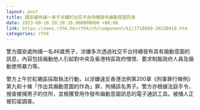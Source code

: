 ```yaml
---
layout: post
title: 國安處拘捕一男子涉嫌於社交平台持續發布煽動意圖訊息
date: 2023-09-18 20:28:16.000000000 +08:00
link: https://news.rthk.hk/rthk/ch/component/k2/1718899-20230918.htm
categories: rthk
---
```


警方國安處拘捕一名46歲男子，涉嫌多次透過社交平台持續發布具有煽動意圖的訊息，內容包括煽動他人引起對中央及香港特區政府憎恨、要求制裁政府人員及煽動使用暴力等。

警方上午於紅磡區採取執法行動，以涉嫌違反香港法例第200章《刑事罪行條例》第九和十條「作出具煽動意圖的作為」罪，拘捕該名男子。警方亦根據法庭手令，搜查被捕男子的住所，並檢獲曾用作發布煽動意圖訊息的電子通訊工具。被捕人正被扣留調查。
